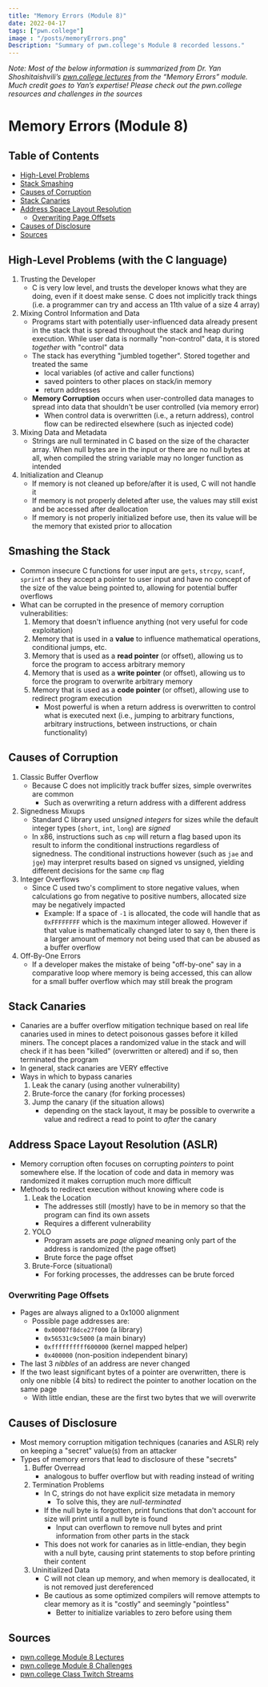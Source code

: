 ```yaml
---
title: "Memory Errors (Module 8)"
date: 2022-04-17
tags: ["pwn.college"]
image : "/posts/memoryErrors.png"
Description: "Summary of pwn.college's Module 8 recorded lessons."
---
```

*Note: Most of the below information is summarized from Dr. Yan Shoshitaishvili’s [pwn.college lectures](https://pwn.college/modules/memory) from the “Memory Errors” module. Much credit goes to Yan’s expertise! Please check out the pwn.college resources and challenges in the sources*

# Memory Errors (Module 8)

## Table of Contents
- [High-Level Problems](#high-level-problems-with-the-c-language)
- [Stack Smashing](#smashing-the-stack)
- [Causes of Corruption](#causes-of-corruption)
- [Stack Canaries](#stack-canaries)
- [Address Space Layout Resolution](#address-space-layout-resolution-aslr)
    - [Overwriting Page Offsets](#overwriting-page-offsets)
- [Causes of Disclosure](#causes-of-disclosure)
- [Sources](#sources)

## High-Level Problems (with the C language)
1. Trusting the Developer
    - C is very low level, and trusts the developer knows what they are doing, even if it doest make sense. C does not implicitly track things (i.e. a programmer can try and access an 11th value of a size 4 array)
2. Mixing Control Information and Data
    - Programs start with potentially user-influenced data already present in the stack that is spread throughout the stack and heap during execution. While user data is normally "non-control" data, it is stored *together* with "control" data
    - The stack has everything "jumbled together". Stored together and treated the same
        - local variables (of active and caller functions)
        - saved pointers to other places on stack/in memory
        - return addresses
    - **Memory Corruption** occurs when user-controlled data manages to spread into data that shouldn't be user controlled (via memory error)
        - When control data is overwritten (i.e., a return address), control flow can be redirected elsewhere (such as injected code)
3. Mixing Data and Metadata
    - Strings are null terminated in C based on the size of the character array. When null bytes are in the input or there are no null bytes at all, when compiled the string variable may no longer function as intended
4. Initialization and Cleanup
    - If memory is not cleaned up before/after it is used, C will not handle it
    - If memory is not properly deleted after use, the values may still exist and be accessed after deallocation
    - If memory is not properly initialized before use, then its value will be the memory that existed prior to allocation

## Smashing the Stack
- Common insecure C functions for user input are `gets`, `strcpy`, `scanf`, `sprintf` as they accept a pointer to user input and have no concept of the size of the value being pointed to, allowing for potential buffer overflows
- What can be corrupted in the presence of memory corruption vulnerabilities:
    1. Memory that doesn't influence anything (not very useful for code exploitation)
    2. Memory that is used in a **value** to influence mathematical operations, conditional jumps, etc.
    3. Memory that is used as a **read pointer** (or offset), allowing us to force the program to access arbitrary memory
    4. Memory that is used as a **write pointer** (or offset), allowing us to force the program to overwrite arbitrary memory
    5. Memory that is used as a **code pointer** (or offset), allowing use to redirect program execution
        - Most powerful is when a return address is overwritten to control what is executed next (i.e., jumping to arbitrary functions, arbitrary instructions, between instructions, or chain functionality)

## Causes of Corruption
1. Classic Buffer Overflow
    - Because C does not implicitly track buffer sizes, simple overwrites are common
        - Such as overwriting a return address with a different address
2. Signedness Mixups
    - Standard C library used *unsigned integers* for sizes while the default integer types (`short`, `int`, `long`) are *signed*
    - In x86, instructions such as `cmp` will return a flag based upon its result to inform the conditional instructions regardless of signedness. The conditional instructions however (such as `jae` and `jge`) may interpret results based on signed vs unsigned, yielding different decisions for the same `cmp` flag
3. Integer Overflows
    - Since C used two's compliment to store negative values, when calculations go from negative to positive numbers, allocated size may be negatively impacted
        - Example: If a space of `-1` is allocated, the code will handle that as `0xFFFFFFFF` which is the maximum integer allowed. However if that value is mathematically changed later to say `0`, then there is a larger amount of memory not being used that can be abused as a buffer overflow
4. Off-By-One Errors
    - If a developer makes the mistake of being "off-by-one" say in a comparative loop where memory is being accessed, this can allow for a small buffer overflow which may still break the program

## Stack Canaries
- Canaries are a buffer overflow mitigation technique based on real life canaries used in mines to detect poisonous gasses before it killed miners. The concept places a randomized value in the stack and will check if it has been "killed" (overwritten or altered) and if so, then terminated the program
- In general, stack canaries are VERY effective
- Ways in which to bypass canaries
    1. Leak the canary (using another vulnerability)
    2. Brute-force the canary (for forking processes)
    3. Jump the canary (if the situation allows)
        - depending on the stack layout, it may be possible to overwrite a value and redirect a read to point to *after* the canary

## Address Space Layout Resolution (ASLR)
- Memory corruption often focuses on corrupting *pointers* to point somewhere else. If the location of code and data in memory was randomized it makes corruption much more difficult
- Methods to redirect execution without knowing where code is
    1. Leak the Location
        - The addresses still (mostly) have to be in memory so that the program can find its own assets
        - Requires a different vulnerability
    2. YOLO
        - Program assets are *page aligned* meaning only part of the address is randomized (the page offset)
        - Brute force the page offset
    3. Brute-Force (situational)
        - For forking processes, the addresses can be brute forced

### Overwriting Page Offsets
- Pages are always aligned to a 0x1000 alignment
    - Possible page addresses are:
        - `0x00007f8dce27f000` (a library)
        - `0x56531c9c5000` (a main binary)
        - `0xffffffffff600000` (kernel mapped helper)
        - `0x400000` (non-position independent binary)
- The last 3 *nibbles* of an address are never changed
- If the two least significant bytes of a pointer are overwritten, there is only one nibble (4 bits) to redirect the pointer to another location on the same page
    - With little endian, these are the first two bytes that we will overwrite

## Causes of Disclosure
- Most memory corruption mitigation techniques (canaries and ASLR) rely on keeping a "secret" value(s) from an attacker
- Types of memory errors that lead to disclosure of these "secrets"
    1. Buffer Overread
        - analogous to buffer overflow but with reading instead of writing
    2. Termination Problems
        - In C, strings do not have explicit size metadata in memory
            - To solve this, they are *null-terminated*
        - If the null byte is forgotten, print functions that don't account for size will print until a null byte is found
            - Input can overflown to remove null bytes and print information from other parts in the stack
        - This does not work for canaries as in little-endian, they begin with a null byte, causing print statements to stop before printing their content
    3. Uninitialized Data
        - C will not clean up memory, and when memory is deallocated, it is not removed just dereferenced
        - Be cautious as some optimized compilers will remove attempts to clear memory as it is "costly" and seemingly "pointless"
            - Better to initialize variables to zero before using them

## Sources
- [pwn.college Module 8 Lectures](https://pwn.college/modules/reversing)
- [pwn.college Module 8 Challenges](https://dojo.pwn.college/challenges/memory)
- [pwn.college Class Twitch Streams](https://www.twitch.tv/pwncollege)